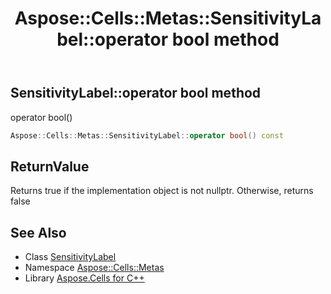 ﻿---
title: Aspose::Cells::Metas::SensitivityLabel::operator bool method
linktitle: operator bool
second_title: Aspose.Cells for C++ API Reference
description: 'Aspose::Cells::Metas::SensitivityLabel::operator bool method. operator bool() in C++.'
type: docs
weight: 400
url: /cpp/aspose.cells.metas/sensitivitylabel/operator_bool/
---
## SensitivityLabel::operator bool method


operator bool()

```cpp
Aspose::Cells::Metas::SensitivityLabel::operator bool() const
```


## ReturnValue

Returns true if the implementation object is not nullptr. Otherwise, returns false

## See Also

* Class [SensitivityLabel](../)
* Namespace [Aspose::Cells::Metas](../../)
* Library [Aspose.Cells for C++](../../../)
